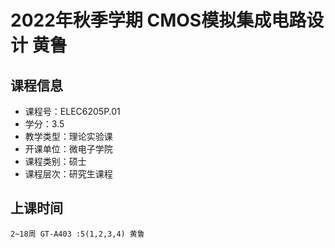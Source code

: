 # 2022年秋季学期 CMOS模拟集成电路设计 黄鲁






## 课程信息

- 课程号：ELEC6205P.01
- 学分：3.5
- 教学类型：理论实验课
- 开课单位：微电子学院
- 课程类别：硕士
- 课程层次：研究生课程

## 上课时间

```
2~18周 GT-A403 :5(1,2,3,4) 黄鲁
```

